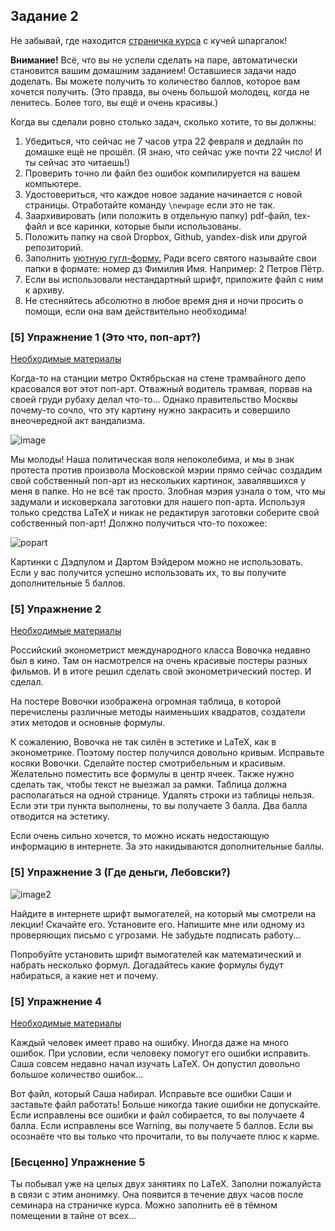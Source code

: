 ## Задание 2

Не забывай, где находится [страничка курса](https://fulyankin.github.io/LaTeX/) с кучей шпаргалок!

**Внимание!** Всё, что вы не успели сделать на паре, автоматически становится вашим домашним заданием! Оставшиеся задачи надо доделать. Вы можете получить то количество баллов, которое вам хочется получить. (Это правда, вы очень большой молодец, когда не ленитесь. Более того, вы ещё и очень красивы.)

Когда вы сделали ровно столько задач, сколько хотите, то вы должны:

1. Убедиться, что сейчас не 7 часов утра 22 февраля и дедлайн по домашке ещё не прошёл. (Я знаю, что сейчас уже почти 22 число! И ты сейчас это читаешь!)
2. Проверить точно ли файл без ошибок компилируется на вашем компьютере.
3. Удостовериться, что каждое новое задание начинается с новой страницы. Отработайте команду `\newpage` если это не так.
4. Заархивировать (или положить в отдельную папку) pdf-файл, tex-файл и все каринки, которые были использованы.
5. Положить папку на	свой	Dropbox,	Github,	yandex-disk	или
другой	репозиторий.
6. Заполнить	[уютную	гугл-форму.](https://docs.google.com/forms/d/e/1FAIpQLSe11kxKVfv07iCL1E9yNX7ll9swKImiVwRr1H70lslGzInRSg/viewform) Ради всего святого называйте свои папки в формате: номер дз Фимилия Имя. Например: 2 Петров Пётр.
7. Если вы использовали нестандартный шрифт, приложите файл с ним к архиву.
8. Не стесняйтесь абсолютно в любое время дня и ночи просить о помощи, если она вам действительно необходима!

### [5] Упражнение 1 (Это что, поп-арт?)

[Необходимые материалы](https://github.com/FUlyankin/LaTeX/raw/master/sem_2/for%20hw/%D0%97%D0%B0%D0%B4%D0%B0%D0%BD%D0%B8%D0%B5_1-pop-art.zip)

Когда-то на станции метро Октябрьская на стене трамвайного депо красовался вот этот поп-арт. Отважный водитель трамвая, порвав на своей груди рубаху делал что-то... Однако правительство Москвы почему-то сочло, что эту картину нужно закрасить и совершило внеочередной акт вандализма.

![image](http://www.1mgn.ru/media/k2/items/cache/86fd78bde616b05a3c2c5f5efcd2123f_XL.jpg)

Мы молоды! Наша политическая воля непоколебима, и мы в знак протеста против произвола Московской мэрии прямо сейчас создадим свой собственный поп-арт из нескольких картинок, завалявшихся у меня в папке. Но не всё так просто. Злобная мэрия узнала о том, что мы задумали и исковеркала заготовки для нашего поп-арта. Используя только средства LaTeX и никак не редактируя заготовки соберите свой собственный поп-арт! Должно получиться что-то похожее:

![popart](https://raw.githubusercontent.com/FUlyankin/LaTeX/master/sem_2/for%20hw/example.png)

Картинки с Дэдпулом и Дартом Вэйдером можно не использовать. Если у вас получится успешно использовать их, то вы получите дополнительные 5 баллов.




### [5] Упражнение 2

[Необходимые материалы](https://github.com/FUlyankin/LaTeX/raw/master/sem_2/for%20hw/%D0%97%D0%B0%D0%B4%D0%B0%D0%BD%D0%B8%D0%B5_2%20-%20%D1%82%D0%B0%D0%B1%D0%BB%D0%B8%D1%86%D0%B0.zip)

Российский эконометрист международного класса Вовочка недавно был в кино. Там он насмотрелся на очень красивые постеры разных фильмов. И в итоге решил сделать свой эконометрический постер. И сделал.

На постере Вовочки изображена огромная таблица, в которой перечислены различные методы наименьших квадратов, создатели этих методов и основные формулы.

К сожалению, Вовочка не так силён в эстетике и LaTeX, как в эконометрике. Поэтому постер получился довольно кривым.  Исправьте косяки Вовочки. Сделайте постер смотрибельным и красивым. Желательно поместить все формулы в центр ячеек. Также нужно сделать так, чтобы текст не выезжал за рамки. Таблица должна располагаться на одной странице. Удалять строки из таблицы нельзя. Если эти три пункта выполнены, то вы получаете 3 балла. Два балла отводится на эстетику.

Если очень сильно хочется, то можно искать недостающую информацию в интернете. За это накидываются дополнительные баллы.


### [5] Упражнение 3 (Где деньги, Лебовски?)

![image2](http://img1.ubr.ua/article/660x371/1hj0n.jpg)

Найдите в интернете шрифт вымогателей, на который мы смотрели на лекции! Скачайте его. Установите его. Напишите мне или одному из проверяющих письмо с угрозами. Не забудьте подписать работу...

Попробуйте установить шрифт вымогателей как математический и набрать несколько формул. Догадайтесь какие формулы будут набираться, а какие нет и почему.

### [5] Упражнение 4

[Необходимые материалы](https://github.com/FUlyankin/LaTeX/raw/master/sem_2/for%20hw/%D0%97%D0%B0%D0%B4%D0%B0%D0%BD%D0%B8%D0%B5_4-%D0%BE%D1%88%D0%B8%D0%B1%D0%BA%D0%B8.zip)

Каждый человек имеет право на ошибку. Иногда даже на много ошибок. При условии, если человеку помогут его ошибки исправить. Саша совсем недавно начал изучать LaTeX. Он допустил довольно большое количество ошибок...

Вот файл, который Саша набирал. Исправьте все ошибки Саши и заставьте файл работать! Больше никогда такие ошибки не допускайте. Если исправлены все ошибки и файл собирается, то вы получаете 4 балла. Если исправлены все Warning, вы получаете 5 баллов. Если вы осознаёте что вы только что прочитали, то вы получаете плюс к карме.

### [Бесценно] Упражнение 5

Ты побывал уже на целых двух занятиях по LaTeX. Заполни пожалуйста в связи с этим анонимку. Она появится в течение двух часов после семинара на страничке курса. Можно заполнить её в тёмном помещении в тайне от всех...
